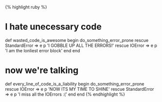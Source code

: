 {% highlight ruby %}
# I hate unecessary code
def wasted_code_is_awesome
  begin
    do_something_error_prone
  rescue StandardError => e
    p 'I GOBBLE UP ALL THE ERRORS!'
  rescue IOError => e
    p 'I am the lonliest error block'
  end
end

# now we're talking
def every_line_of_code_is_a_liability
  begin
    do_something_error_prone
  rescue IOError => e
    p 'NOW ITS MY TIME TO SHINE'
  rescue StandardError => e
    p 'I miss all the IOErrors :('
  end
end
{% endhighlight %}
